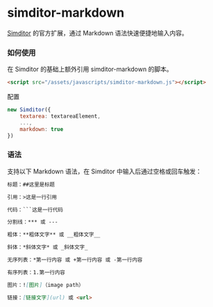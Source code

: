 simditor-markdown
=================

[Simditor](http://simditor.tower.im/) 的官方扩展，通过 Markdown 语法快速便捷地输入内容。

### 如何使用

在 Simditor 的基础上额外引用 simditor-markdown 的脚本。

```html
<script src="/assets/javascripts/simditor-markdown.js"></script>
```

配置

```javascript
new Simditor({
	textarea: textareaElement,
	...,
	markdown: true
})
```

### 语法

支持以下 Markdown 语法，在 Simditor 中输入后通过空格或回车触发：

```markdown
标题：##这里是标题

引用：>这是一行引用

代码：```这是一行代码

分割线：*** 或 ---

粗体：**粗体文字** 或 __粗体文字__

斜体：*斜体文字* 或 _斜体文字_

无序列表：*第一行内容 或 +第一行内容 或 -第一行内容

有序列表：1.第一行内容

图片：![图片]（image path）

链接：[链接文字](url) 或 <url>
```
